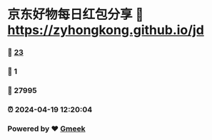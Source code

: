 # 京东好物每日红包分享 :link: https://zyhongkong.github.io/jd 
### :page_facing_up: [23](https://zyhongkong.github.io/jd/tag.html) 
### :speech_balloon: 1 
### :hibiscus: 27995 
### :alarm_clock: 2024-04-19 12:20:04 
### Powered by :heart: [Gmeek](https://github.com/Meekdai/Gmeek)
